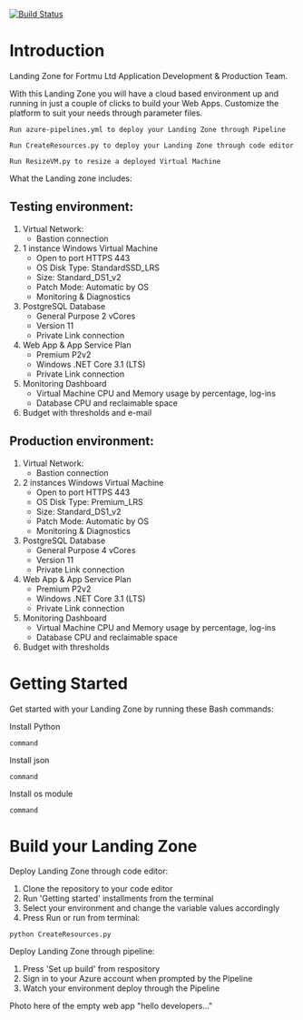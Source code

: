 [![Build Status](https://dev.azure.com/AcademyAzure2022/Fortmu%20Ltd%20-%20Group%203/_apis/build/status/FortmuDemo?branchName=master)](https://dev.azure.com/AcademyAzure2022/Fortmu%20Ltd%20-%20Group%203/_build/latest?definitionId=142&branchName=master)

# Introduction 
Landing Zone for Fortmu Ltd Application Development & Production Team.

With this Landing Zone you will have a cloud based environment up and running in just a couple of clicks to build your Web Apps. Customize the platform to suit your needs through parameter files.
```
Run azure-pipelines.yml to deploy your Landing Zone through Pipeline

Run CreateResources.py to deploy your Landing Zone through code editor

Run ResizeVM.py to resize a deployed Virtual Machine 
```

What the Landing zone includes:
## Testing environment:
1.	Virtual Network:
    + Bastion connection
2.	1 instance Windows Virtual Machine
    + Open to port HTTPS 443
    + OS Disk Type: StandardSSD_LRS
    + Size: Standard_DS1_v2
    + Patch Mode: Automatic by OS
    + Monitoring & Diagnostics
3.	PostgreSQL Database
    + General Purpose 2 vCores
    + Version 11
    + Private Link connection 
4.	Web App & App Service Plan
    + Premium P2v2
    + Windows .NET Core 3.1 (LTS)
    + Private Link connection
5. Monitoring Dashboard
    + Virtual Machine CPU and Memory usage by percentage, log-ins
    + Database CPU and reclaimable space
6. Budget with thresholds and e-mail

## Production environment:
1.	Virtual Network:
    + Bastion connection
2.	2 instances Windows Virtual Machine
    + Open to port HTTPS 443
    + OS Disk Type: Premium_LRS
    + Size: Standard_DS1_v2
    + Patch Mode: Automatic by OS
    + Monitoring & Diagnostics
3.	PostgreSQL Database
    + General Purpose 4 vCores
    + Version 11
    + Private Link connection 
4.	Web App & App Service Plan
    + Premium P2v2
    + Windows .NET Core 3.1 (LTS)
    + Private Link connection
5. Monitoring Dashboard
    + Virtual Machine CPU and Memory usage by percentage, log-ins
    + Database CPU and reclaimable space
6. Budget with thresholds

# Getting Started
Get started with your Landing Zone by running these Bash commands:
	
Install Python
```
command
```
Install json
```
command
```
Install os module
```
command
```

# Build your Landing Zone
Deploy Landing Zone through code editor:
1.	Clone the repository to your code editor
2.	Run 'Getting started' installments from the terminal
3.	Select your environment and change the variable values accordingly
4.	Press Run or run from terminal:
```
python CreateResources.py
```

Deploy Landing Zone through pipeline:
1.	Press 'Set up build' from respository
2.	Sign in to your Azure account when prompted by the Pipeline
3.	Watch your environment deploy through the Pipeline

Photo here of the empty web app "hello developers..."

